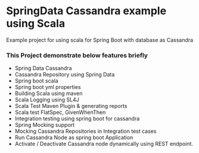# SpringData Cassandra example using Scala
Example project for using scala for Spring Boot with database as Cassandra 

### This Project demonstrate below features briefly
- Spring Data Cassandra
- Cassandra Repository using Spring Data
- Spring boot scala
- Spring boot yml properties
- Building Scala using maven
- Scala Logging using SL4J
- Scala Test Maven Plugin & generating reports
- Scala test FlatSpec, GivenWhenThen
- Integration testing using spring boot for cassandra 
- Spring Mocking support
- Mocking Cassandra Repositories in Integration test cases
- Run Cassandra Node as spring boot Application
- Activate / Deactivate Cassandra node dynamically using REST endpoint.
